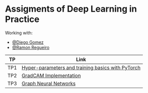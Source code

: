 # Assigments of Deep Learning in Practice

Working with:
- [@Diego Gomez](https://github.com/diego1401)
- [@Ramon Regueiro](https://github.com/RD-RegueiroEspino)


| TP | Link |
| --- | ----------- |
| TP1 | [Hyper-parameters and training basics with PyTorch](https://github.com/israfelsr/assignments-mva/tree/main/dl-in-practice/tp-1)|
| TP2 | [GradCAM Implementation](https://github.com/israfelsr/assignments-mva/blob/main/dl-in-practice/tp-2/TP2_GradCAM.ipynb)|
| TP3 | [Graph Neural Networks](https://github.com/israfelsr/assignments-mva/blob/main/dl-in-practice/tp-2/tp3_gnn_salazar_regueiro_gomez.ipynb)|